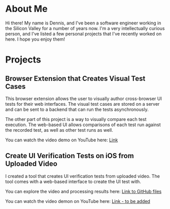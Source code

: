 # About Me

Hi there!  My name is Dennis, and I've been a software engineer working in the Silicon Valley for a number of years now.
I'm a very intellectually curious person, and I've listed a few personal projects that I've recently worked on here. I
hope you enjoy them!



#  Projects

## Browser Extension that Creates Visual Test Cases

This browser extension allows the user to visually author cross-browser UI tests for their web interfaces.  The visual
test cases are stored on a server and can be sent to a backend that can run the tests asynchronously. 

The other part of this project is a way to visually compare each test execution.  The web-based UI allows comparisons of
each test run against the recorded test, as well as other test runs as well.

You can watch the video demo on YouTube here: [Link](https://youtu.be/O80CD8Fz40U)


## Create UI Verification Tests on iOS from Uploaded Video

I created a tool that creates UI verification tests from uploaded video.  The tool comes with a web-based interface to
create the UI test with.

You can explore the video and processing results here: [Link to GitHub files](https://www.github.com)

You can watch the video demon on YouTube here: [Link - to be added](https://youtube.com)

